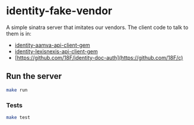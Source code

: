 # identity-fake-vendor

A simple sinatra server that imitates our vendors. The client code to talk to them is in:

- [identity-aamva-api-client-gem](https://github.com/18F/identity-aamva-api-client-gem)
- [identity-lexisnexis-api-client-gem](http://github.com/18f/identity-lexisnexis-api-client-gem/)
- [https://github.com/18F/identity-doc-auth](https://github.com/18F/c)

## Run the server

```bash
make run
```

### Tests

```bash
make test
```